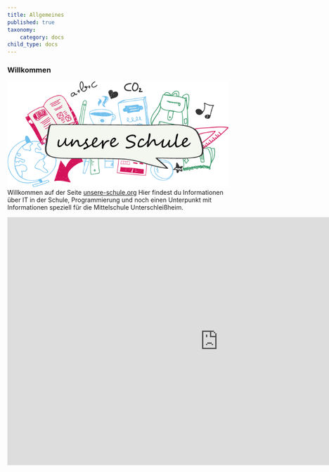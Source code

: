 ```yaml
---
title: Allgemeines
published: true
taxonomy:
    category: docs
child_type: docs
---
```

### Willkommen
![image from freepik.com](./unsereSchuleLogo.png)
Willkommen auf der Seite [unsere-schule.org](https://unsere-schule.org) Hier findest du Informationen über IT in der Schule, Programmierung und noch einen Unterpunkt mit Informationen speziell für die Mittelschule Unterschleißheim.

<iframe src="https://h5p.unsere-schule.org/wp-admin/admin-ajax.php?action=h5p_embed&id=1" width="958" height="564" frameborder="0" allowfullscreen="allowfullscreen"></iframe><script src="https://h5p.unsere-schule.org/wp-content/plugins/h5p/h5p-php-library/js/h5p-resizer.js" charset="UTF-8"></script>